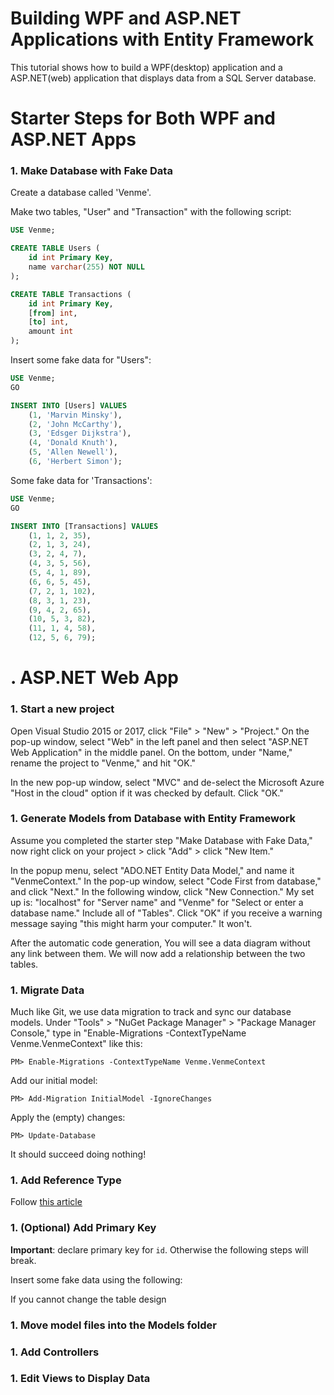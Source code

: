 # Building WPF and ASP.NET Applications with Entity Framework

This tutorial shows how to build a WPF(desktop) application and a ASP.NET(web) application that displays data from a SQL Server database. 

# Starter Steps for Both WPF and ASP.NET Apps

### 1. Make Database with Fake Data

Create a database called 'Venme'.

Make two tables, "User" and "Transaction" with the following script:

```sql
USE Venme;

CREATE TABLE Users (
	id int Primary Key,
	name varchar(255) NOT NULL
);

CREATE TABLE Transactions (
	id int Primary Key,
	[from] int,
	[to] int,
	amount int
);
```

Insert some fake data for "Users":

```sql
USE Venme;
GO

INSERT INTO [Users] VALUES 
	(1, 'Marvin Minsky'), 
	(2, 'John McCarthy'), 
	(3, 'Edsger Dijkstra'), 
	(4, 'Donald Knuth'), 
	(5, 'Allen Newell'), 
	(6, 'Herbert Simon');
```



Some fake data for 'Transactions':

```sql
USE Venme;
GO

INSERT INTO [Transactions] VALUES 
	(1, 1, 2, 35), 
	(2, 1, 3, 24), 
	(3, 2, 4, 7), 
	(4, 3, 5, 56), 
	(5, 4, 1, 89), 
	(6, 6, 5, 45),
	(7, 2, 1, 102), 
	(8, 3, 1, 23), 
	(9, 4, 2, 65), 
	(10, 5, 3, 82), 
	(11, 1, 4, 58), 
	(12, 5, 6, 79);
```




# . ASP.NET Web App

### 1. Start a new project

Open Visual Studio 2015 or 2017, click "File" > "New" > "Project." On the pop-up window, select "Web" in the left panel and then select "ASP.NET Web Application" in the middle panel. On the bottom, under "Name," rename the project to "Venme," and hit "OK."

In the new pop-up window, select "MVC" and de-select the Microsoft Azure "Host in the cloud" option if it was checked by default. Click "OK."

### 1. Generate Models from Database with Entity Framework

Assume you completed the starter step "Make Database with Fake Data," now right click on your project > click "Add" > click "New Item."

In the popup menu, select "ADO.NET Entity Data Model," and name it "VenmeContext." In the pop-up window, select "Code First from database," and click "Next." In the following window, click "New Connection." My set up is: "localhost" for "Server name" and "Venme" for "Select or enter a database name." Include all of "Tables". Click "OK" if you receive a warning message saying "this might harm your computer." It won't.

After the automatic code generation, You will see a data diagram without any link between them. We will now add a relationship between the two tables.

### 1. Migrate Data

Much like Git, we use data migration to track and sync our database models. Under "Tools" > "NuGet Package Manager" > "Package Manager Console," type in "Enable-Migrations -ContextTypeName Venme.VenmeContext" like this:

```
PM> Enable-Migrations -ContextTypeName Venme.VenmeContext
```

Add our initial model:

```
PM> Add-Migration InitialModel -IgnoreChanges
```

Apply the (empty) changes:

```
PM> Update-Database
```

It should succeed doing nothing!

### 1. Add Reference Type 

Follow [this article](https://stackoverflow.com/questions/13650257/adding-a-foreign-key-with-code-first-migration)

### 1. (Optional) Add Primary Key

**Important**: declare primary key for `id`. Otherwise the following steps will break.

Insert some fake data using the following:

If you cannot change the table design

### 1. Move model files into the Models folder







### 1. Add Controllers


### 1. Edit Views to Display Data
